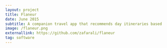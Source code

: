 ```yaml
---
layout: project
title: Flaneur
date: June 2015
subtitle: A companion travel app that recommends day itineraries based on mood.
image: /flaneur.png
externallink: https://github.com/zafarali/flaneur
tag: software
---
```


